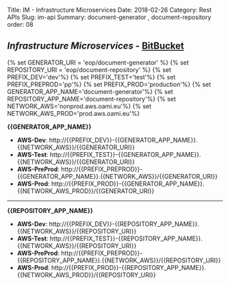 Title: IM - Infrastructure Microservices
Date: 2018-02-26
Category: Rest APIs
Slug: im-api
Summary: document-generator , document-repository
order: 08

## _Infrastructure Microservices_ - <a href="https://git.euipo.europa.eu/projects/IM" target="_blank">BitBucket</a>

{% set GENERATOR_URI = 'eop/document-generator' %}
{% set REPOSITORY_URI = 'eop/document-repository' %}
{% set PREFIX_DEV='dev'%}
{% set PREFIX_TEST='test'%}
{% set PREFIX_PREPROD='pp'%}
{% set PREFIX_PROD='production'%}
{% set GENERATOR_APP_NAME='document-generator'%}
{% set REPOSITORY_APP_NAME='document-repository'%}
{% set NETWORK_AWS='nonprod.aws.oami.eu'%}
{% set NETWORK_AWS_PROD='prod.aws.oami.eu'%}

**{{GENERATOR_APP_NAME}}**

- **AWS-Dev**:  http://{{PREFIX_DEV}}-{{GENERATOR_APP_NAME}}.{{NETWORK_AWS}}/{{GENERATOR_URI}}
- **AWS-Test**:  http://{{PREFIX_TEST}}-{{GENERATOR_APP_NAME}}.{{NETWORK_AWS}}/{{GENERATOR_URI}}
- **AWS-PreProd**:  http://{{PREFIX_PREPROD}}-{{GENERATOR_APP_NAME}}.{{NETWORK_AWS}}/{{GENERATOR_URI}}
- **AWS-Prod**:  http://{{PREFIX_PROD}}-{{GENERATOR_APP_NAME}}.{{NETWORK_AWS_PROD}}/{{GENERATOR_URI}}

----

**{{REPOSITORY_APP_NAME}}**

- **AWS-Dev**:  http://{{PREFIX_DEV}}-{{REPOSITORY_APP_NAME}}.{{NETWORK_AWS}}/{{REPOSITORY_URI}}
- **AWS-Test**:  http://{{PREFIX_TEST}}-{{REPOSITORY_APP_NAME}}.{{NETWORK_AWS}}/{{REPOSITORY_URI}}
- **AWS-PreProd**:  http://{{PREFIX_PREPROD}}-{{REPOSITORY_APP_NAME}}.{{NETWORK_AWS}}/{{REPOSITORY_URI}}
- **AWS-Prod**:  http://{{PREFIX_PROD}}-{{REPOSITORY_APP_NAME}}.{{NETWORK_AWS_PROD}}/{{REPOSITORY_URI}}
